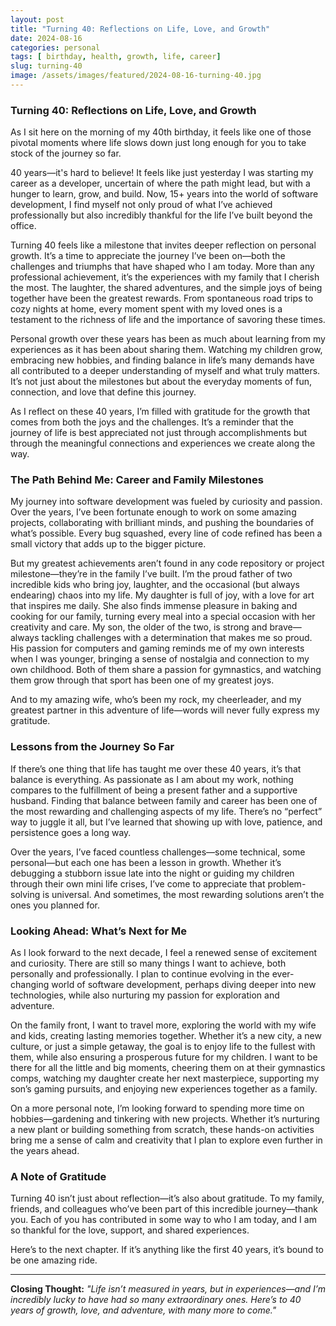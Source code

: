 ```yaml
---
layout: post
title: "Turning 40: Reflections on Life, Love, and Growth"
date: 2024-08-16
categories: personal
tags: [ birthday, health, growth, life, career]
slug: turning-40
image: /assets/images/featured/2024-08-16-turning-40.jpg
---
```


### **Turning 40: Reflections on Life, Love, and Growth**

As I sit here on the morning of my 40th birthday, it feels like one of those pivotal moments where life slows down just long enough for you to take stock of the journey so far.

40 years—it's hard to believe! It feels like just yesterday I was starting my career as a developer, uncertain of where the path might lead, but with a hunger to learn, grow, and build. Now, 15+ years into the world of software development, I find myself not only proud of what I’ve achieved professionally but also incredibly thankful for the life I’ve built beyond the office.

Turning 40 feels like a milestone that invites deeper reflection on personal growth. It’s a time to appreciate the journey I’ve been on—both the challenges and triumphs that have shaped who I am today. More than any professional achievement, it’s the experiences with my family that I cherish the most. The laughter, the shared adventures, and the simple joys of being together have been the greatest rewards. From spontaneous road trips to cozy nights at home, every moment spent with my loved ones is a testament to the richness of life and the importance of savoring these times.

Personal growth over these years has been as much about learning from my experiences as it has been about sharing them. Watching my children grow, embracing new hobbies, and finding balance in life’s many demands have all contributed to a deeper understanding of myself and what truly matters. It’s not just about the milestones but about the everyday moments of fun, connection, and love that define this journey.

As I reflect on these 40 years, I’m filled with gratitude for the growth that comes from both the joys and the challenges. It’s a reminder that the journey of life is best appreciated not just through accomplishments but through the meaningful connections and experiences we create along the way.

### **The Path Behind Me: Career and Family Milestones**

My journey into software development was fueled by curiosity and passion. Over the years, I’ve been fortunate enough to work on some amazing projects, collaborating with brilliant minds, and pushing the boundaries of what’s possible. Every bug squashed, every line of code refined has been a small victory that adds up to the bigger picture.

But my greatest achievements aren’t found in any code repository or project milestone—they’re in the family I’ve built. I’m the proud father of two incredible kids who bring joy, laughter, and the occasional (but always endearing) chaos into my life. My daughter is full of joy, with a love for art that inspires me daily. She also finds immense pleasure in baking and cooking for our family, turning every meal into a special occasion with her creativity and care. My son, the older of the two, is strong and brave—always tackling challenges with a determination that makes me so proud. His passion for computers and gaming reminds me of my own interests when I was younger, bringing a sense of nostalgia and connection to my own childhood. Both of them share a passion for gymnastics, and watching them grow through that sport has been one of my greatest joys.

And to my amazing wife, who’s been my rock, my cheerleader, and my greatest partner in this adventure of life—words will never fully express my gratitude.

### **Lessons from the Journey So Far**

If there’s one thing that life has taught me over these 40 years, it’s that balance is everything. As passionate as I am about my work, nothing compares to the fulfillment of being a present father and a supportive husband. Finding that balance between family and career has been one of the most rewarding and challenging aspects of my life. There’s no “perfect” way to juggle it all, but I’ve learned that showing up with love, patience, and persistence goes a long way.

Over the years, I’ve faced countless challenges—some technical, some personal—but each one has been a lesson in growth. Whether it’s debugging a stubborn issue late into the night or guiding my children through their own mini life crises, I’ve come to appreciate that problem-solving is universal. And sometimes, the most rewarding solutions aren’t the ones you planned for.

### **Looking Ahead: What’s Next for Me**

As I look forward to the next decade, I feel a renewed sense of excitement and curiosity. There are still so many things I want to achieve, both personally and professionally. I plan to continue evolving in the ever-changing world of software development, perhaps diving deeper into new technologies, while also nurturing my passion for exploration and adventure.

On the family front, I want to travel more, exploring the world with my wife and kids, creating lasting memories together. Whether it’s a new city, a new culture, or just a simple getaway, the goal is to enjoy life to the fullest with them, while also ensuring a prosperous future for my children. I want to be there for all the little and big moments, cheering them on at their gymnastics comps, watching my daughter create her next masterpiece, supporting my son’s gaming pursuits, and enjoying new experiences together as a family.

On a more personal note, I’m looking forward to spending more time on hobbies—gardening and tinkering with new projects. Whether it’s nurturing a new plant or building something from scratch, these hands-on activities bring me a sense of calm and creativity that I plan to explore even further in the years ahead.

### **A Note of Gratitude**

Turning 40 isn’t just about reflection—it’s also about gratitude. To my family, friends, and colleagues who’ve been part of this incredible journey—thank you. Each of you has contributed in some way to who I am today, and I am so thankful for the love, support, and shared experiences.

Here’s to the next chapter. If it’s anything like the first 40 years, it’s bound to be one amazing ride.

---

**Closing Thought:**
_"Life isn’t measured in years, but in experiences—and I’m incredibly lucky to have had so many extraordinary ones. Here’s to 40 years of growth, love, and adventure, with many more to come."_
